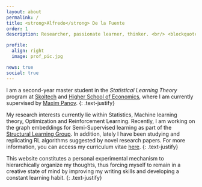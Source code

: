 ```yaml
---
layout: about
permalink: /
title: <strong>Alfredo</strong> De la Fuente
order: 1
description: Researcher, passionate learner, thinker. <br/> <blockquote2 class="warning" id="mymotto" title="Motto"><h5> 'Nothing is built on stone, all is built on sand; but we must build as if the sand were stone.' <br/> – Jorge Luis Borges</h5></blockquote2> 

profile:
  align: right
  image: prof_pic.jpg

news: true
social: true
---
```

I am a second-year master student in the *Statistical Learning Theory* program at [Skoltech](https://www.skoltech.ru/en/education/msc-programs/ds/slt/) and [Higher School of Economics](https://www.hse.ru/en/ma/sltheory/), where I am currently supervised by [Maxim Panov](https://scholar.google.ru/citations?user=BqDhGJQAAAAJ&hl=en&oi=ao).
{: .text-justify}

My research interests currently lie within Statistics, Machine learning theory, Optimization and Reinforcement Learning. Recently, I am working on the graph embeddings for Semi-Supervised learning as part of the [Structural Learning Group](http://strlearn.ru/). In addition, lately I have been studying and replicating RL algorithms suggested by novel research papers. For more information, you can access my curriculum vitae [here](https://drive.google.com/file/d/1x34c0T0NlTObxDoVj9QJkagJMhnWXk4P/view?usp=sharing).
{: .text-justify}

This website constitutes a personal experimental mechanism to hierarchically organize my thoughts, thus forcing myself to remain in a creative state of mind by improving my writing skills and developing a constant learning habit.
{: .text-justify}
